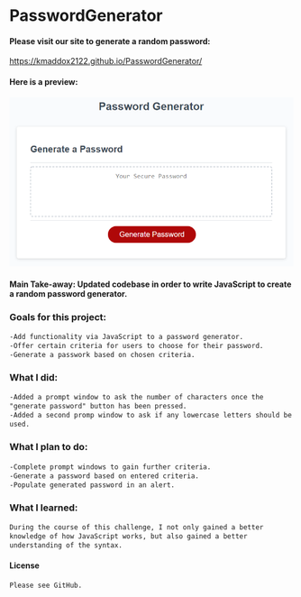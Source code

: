 # PasswordGenerator

#### Please visit our site to generate a random password:

https://kmaddox2122.github.io/PasswordGenerator/

#### Here is a preview:

![Alt text](assets/03-javascript-homework-demo.png "Screenshot")

#### Main Take-away: Updated codebase in order to write JavaScript to create a random password generator.

### Goals for this project:
    -Add functionality via JavaScript to a password generator.
    -Offer certain criteria for users to choose for their password.
    -Generate a passwork based on chosen criteria.

### What I did:
    -Added a prompt window to ask the number of characters once the "generate password" button has been pressed.
    -Added a second promp window to ask if any lowercase letters should be used.

### What I plan to do:
    -Complete prompt windows to gain further criteria.
    -Generate a password based on entered criteria.
    -Populate generated password in an alert.

### What I learned:
    During the course of this challenge, I not only gained a better knowledge of how JavaScript works, but also gained a better understanding of the syntax.

#### License
    Please see GitHub.

